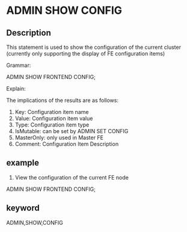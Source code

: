 <!-- 
Licensed to the Apache Software Foundation (ASF) under one
or more contributor license agreements.  See the NOTICE file
distributed with this work for additional information
regarding copyright ownership.  The ASF licenses this file
to you under the Apache License, Version 2.0 (the
"License"); you may not use this file except in compliance
with the License.  You may obtain a copy of the License at

  http://www.apache.org/licenses/LICENSE-2.0

Unless required by applicable law or agreed to in writing,
software distributed under the License is distributed on an
"AS IS" BASIS, WITHOUT WARRANTIES OR CONDITIONS OF ANY
KIND, either express or implied.  See the License for the
specific language governing permissions and limitations
under the License.
-->

# ADMIN SHOW CONFIG
## Description

This statement is used to show the configuration of the current cluster (currently only supporting the display of FE configuration items)

Grammar:

ADMIN SHOW FRONTEND CONFIG;

Explain:

The implications of the results are as follows:
1. Key: Configuration item name
2. Value: Configuration item value
3. Type: Configuration item type
4. IsMutable: can be set by ADMIN SET CONFIG
5. MasterOnly: only used in Master FE
6. Comment: Configuration Item Description

## example

1. View the configuration of the current FE node

ADMIN SHOW FRONTEND CONFIG;

## keyword
ADMIN,SHOW,CONFIG
